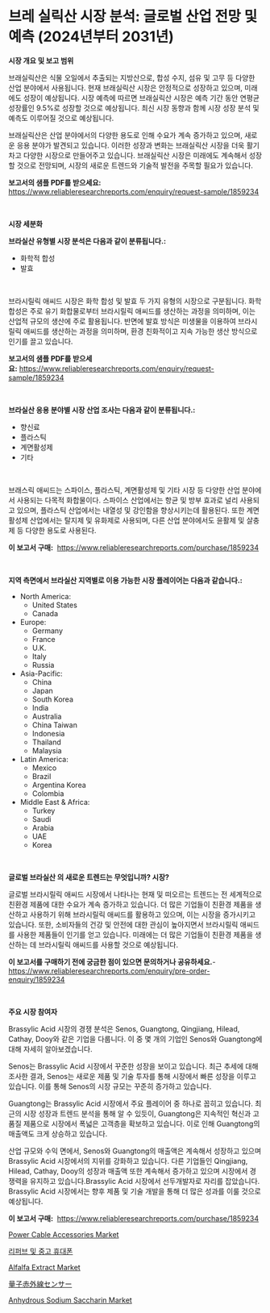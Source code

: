 <p><h1>브레 실릭산 시장 분석: 글로벌 산업 전망 및 예측 (2024년부터 2031년)</h1></p><p><strong>시장 개요 및 보고 범위</strong></p>
<p><p>브래실릭산은 식물 오일에서 추출되는 지방산으로, 합성 수지, 섬유 및 고무 등 다양한 산업 분야에서 사용됩니다. 현재 브래실릭산 시장은 안정적으로 성장하고 있으며, 미래에도 성장이 예상됩니다. 시장 예측에 따르면 브래실릭산 시장은 예측 기간 동안 연평균 성장률인 9.5%로 성장할 것으로 예상됩니다. 최신 시장 동향과 함께 시장 성장 분석 및 예측도 이루어질 것으로 예상됩니다. </p><p>브래실릭산은 산업 분야에서의 다양한 용도로 인해 수요가 계속 증가하고 있으며, 새로운 응용 분야가 발견되고 있습니다. 이러한 성장과 변화는 브래실릭산 시장을 더욱 활기차고 다양한 시장으로 만들어주고 있습니다. 브래실릭산 시장은 미래에도 계속해서 성장할 것으로 전망되며, 시장의 새로운 트렌드와 기술적 발전을 주목할 필요가 있습니다.</p></p>
<p><strong>보고서의 샘플 PDF를 받으세요:</strong> <a href="https://www.reliableresearchreports.com/enquiry/request-sample/1859234">https://www.reliableresearchreports.com/enquiry/request-sample/1859234</a></p>
<p>&nbsp;</p>
<p><strong>시장 세분화</strong></p>
<p><strong>브라실산 유형별 시장 분석은 다음과 같이 분류됩니다.:</strong></p>
<p><ul><li>화학적 합성</li><li>발효</li></ul></p>
<p>&nbsp;</p>
<p><p>브라시릴릭 애씨드 시장은 화학 합성 및 발효 두 가지 유형의 시장으로 구분됩니다. 화학 합성은 주로 유기 화합물로부터 브라시릴릭 애씨드를 생산하는 과정을 의미하며, 이는 산업적 규모의 생산에 주로 활용됩니다. 반면에 발효 방식은 미생물을 이용하여 브라시릴릭 애씨드를 생산하는 과정을 의미하며, 환경 친화적이고 지속 가능한 생산 방식으로 인기를 끌고 있습니다.</p></p>
<p><strong>보고서의 샘플 PDF를 받으세요:</strong>&nbsp;<a href="https://www.reliableresearchreports.com/enquiry/request-sample/1859234">https://www.reliableresearchreports.com/enquiry/request-sample/1859234</a></p>
<p>&nbsp;</p>
<p><strong> 브라실산 응용 분야별 시장 산업 조사는 다음과 같이 분류됩니다.:</strong></p>
<p><ul><li>향신료</li><li>플라스틱</li><li>계면활성제</li><li>기타</li></ul></p>
<p>&nbsp;</p>
<p><p>브래스릭 애씨드는 스파이스, 플라스틱, 계면활성제 및 기타 시장 등 다양한 산업 분야에서 사용되는 다목적 화합물이다. 스파이스 산업에서는 항균 및 방부 효과로 널리 사용되고 있으며, 플라스틱 산업에서는 내열성 및 강인함을 향상시키는데 활용된다. 또한 계면활성제 산업에서는 탈지제 및 유화제로 사용되며, 다른 산업 분야에서도 윤활제 및 살충제 등 다양한 용도로 사용된다.</p></p>
<p><strong>이 보고서 구매:</strong>&nbsp; <a href="https://www.reliableresearchreports.com/purchase/1859234">https://www.reliableresearchreports.com/purchase/1859234</a></p>
<p>&nbsp;</p>
<p><strong>지역 측면에서 브라실산 지역별로 이용 가능한 시장 플레이어는 다음과 같습니다.:</strong></p>
<p><ul>
    <li>
        North America:
        <ul>
            <li>United States</li>
            <li>Canada</li>
        </ul>
    </li>
    <li>
        Europe:
        <ul>
            <li>Germany</li>
            <li>France</li>
            <li>U.K.</li>
            <li>Italy</li>
            <li>Russia</li>
        </ul>
    </li>
    <li>
        Asia-Pacific:
        <ul>
            <li>China</li>
            <li>Japan</li>
            <li>South Korea</li>
            <li>India</li>
            <li>Australia</li>
            <li>China Taiwan</li>
            <li>Indonesia</li>
            <li>Thailand</li>
            <li>Malaysia</li>
        </ul>
    </li>
    <li>
        Latin America:
        <ul>
            <li>Mexico</li>
            <li>Brazil</li>
            <li>Argentina Korea</li>
            <li>Colombia</li>
        </ul>
    </li>
    <li>
        Middle East & Africa:
        <ul>
            <li>Turkey</li>
            <li>Saudi</li>
            <li>Arabia</li>
            <li>UAE</li>
            <li>Korea</li>
        </ul>
    </li>
    </ul></p>
<p>&nbsp;</p>
<p><strong>글로벌 브라실산 의 새로운 트렌드는 무엇입니까? 시장?</strong></p>
<p><p>글로벌 브라시릴릭 애씨드 시장에서 나타나는 현재 및 떠오르는 트렌드는 전 세계적으로 친환경 제품에 대한 수요가 계속 증가하고 있습니다. 더 많은 기업들이 친환경 제품을 생산하고 사용하기 위해 브라시릴릭 애씨드를 활용하고 있으며, 이는 시장을 증가시키고 있습니다. 또한, 소비자들의 건강 및 안전에 대한 관심이 높아지면서 브라시릴릭 애씨드를 사용한 제품들이 인기를 얻고 있습니다. 미래에는 더 많은 기업들이 친환경 제품을 생산하는 데 브라시릴릭 애씨드를 사용할 것으로 예상됩니다.</p></p>
<p><strong>이 보고서를 구매하기 전에 궁금한 점이 있으면 문의하거나 공유하세요.</strong>- <a href="https://www.reliableresearchreports.com/enquiry/pre-order-enquiry/1859234">https://www.reliableresearchreports.com/enquiry/pre-order-enquiry/1859234</a></p>
<p>&nbsp;</p>
<p><strong>주요 시장 참여자</strong></p>
<p><p>Brassylic Acid 시장의 경쟁 분석은 Senos, Guangtong, Qingjiang, Hilead, Cathay, Dooy와 같은 기업을 다룹니다. 이 중 몇 개의 기업인 Senos와 Guangtong에 대해 자세히 알아보겠습니다. </p><p>Senos는 Brassylic Acid 시장에서 꾸준한 성장을 보이고 있습니다. 최근 추세에 대해 조사한 결과, Senos는 새로운 제품 및 기술 투자를 통해 시장에서 빠른 성장을 이루고 있습니다. 이를 통해 Senos의 시장 규모는 꾸준히 증가하고 있습니다. </p><p>Guangtong는 Brassylic Acid 시장에서 주요 플레이어 중 하나로 꼽히고 있습니다. 최근의 시장 성장과 트렌드 분석을 통해 알 수 있듯이, Guangtong은 지속적인 혁신과 고품질 제품으로 시장에서 폭넓은 고객층을 확보하고 있습니다. 이로 인해 Guangtong의 매출액도 크게 상승하고 있습니다. </p><p>산업 규모와 수익 면에서, Senos와 Guangtong의 매출액은 계속해서 성장하고 있으며 Brassylic Acid 시장에서의 지위를 강화하고 있습니다. 다른 기업들인 Qingjiang, Hilead, Cathay, Dooy의 성장과 매출액 또한 계속해서 증가하고 있으며 시장에서 경쟁력을 유지하고 있습니다.Brassylic Acid 시장에서 선두개발자로 자리를 잡았습니다. Brassylic Acid 시장에서는 향후 제품 및 기술 개발을 통해 더 많은 성과를 이룰 것으로 예상됩니다.</p></p>
<p><strong>이 보고서 구매:</strong>&nbsp;&nbsp;<a href="https://www.reliableresearchreports.com/purchase/1859234">https://www.reliableresearchreports.com/purchase/1859234</a></p>
<p><p><a href="https://issuu.com/reportprime-2/docs/power-cable-accessories-market-size-2030.pptx">Power Cable Accessories Market</a></p><p><a href="https://medium.com/@gabrielblanda5656/%EB%A6%AC%ED%8D%BC-%EB%B0%8F-%EC%A4%91%EA%B3%A0-%ED%9C%B4%EB%8C%80-%EC%A0%84%ED%99%94-%EC%8B%9C%EC%9E%A5-%EB%B3%B4%EA%B3%A0%EC%84%9C%EB%8A%94-%EC%9D%B4-%EC%8B%9C%EC%9E%A5%EC%9D%98-%EC%B5%9C%EC%8B%A0-%ED%8A%B8%EB%A0%8C%EB%93%9C-%EB%B0%8F-%EC%84%B1%EC%9E%A5-%EA%B8%B0%ED%9A%8C%EB%A5%BC-%EB%B0%9D%ED%98%80%EC%A4%8D%EB%8B%88%EB%8B%A4-2c02a2c2bdc9">리퍼브 및 중고 휴대폰</a></p><p><a href="https://github.com/BryceTownsendr/Market-Research-Report-List-3/blob/main/alfalfa-extract-market.md">Alfalfa Extract Market</a></p><p><a href="https://github.com/mcbeesbxa270/Market-Research-Report-List-1/blob/main/4430595192400.md">量子赤外線センサー</a></p><p><a href="https://invited-way-688.notion.site/Anhydrous-Sodium-Saccharin-Market-Size-Evaluating-its-Market-Trends-Growth-and-Projections-2024--50c33107cd7849b4a8ee895a871687e0">Anhydrous Sodium Saccharin Market</a></p></p>
